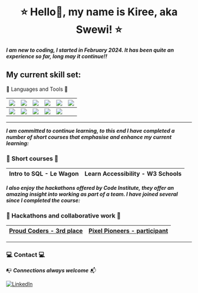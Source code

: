 <h1 align="center"> ⭐ Hello👋, my name is Kiree, aka Swewi! ⭐ </h1>


**_I am new to coding, I started in February 2024.  It has been quite an experience so far, long may it continue!!_**

## My current skill set:

💾 Languages and Tools 💾

| <img src="https://img.shields.io/badge/html5-%23E34F26.svg?style=for-the-badge&logo=html5&logoColor=white"> | <img src="https://img.shields.io/badge/css3-%231572B6.svg?style=for-the-badge&logo=css3&logoColor=white"> | <img src="https://img.shields.io/badge/javascript-%23323330.svg?style=for-the-badge&logo=javascript&logoColor=%23F7DF1E"> | <img src="https://img.shields.io/badge/python-3670A0?style=for-the-badge&logo=python&logoColor=ffdd54"> | <img src="https://img.shields.io/badge/postgres-%23316192.svg?style=for-the-badge&logo=postgresql&logoColor=white"> | <img src="https://img.shields.io/badge/django-%23092E20.svg?style=for-the-badge&logo=django&logoColor=white"> |
| --- | --- | --- | --- | --- | --- |
| <img src="https://img.shields.io/badge/git-%23F05033.svg?style=for-the-badge&logo=git&logoColor=white"> | <img src="https://img.shields.io/badge/heroku-%23430098.svg?style=for-the-badge&logo=heroku&logoColor=white"> | <img src="https://img.shields.io/badge/flask-%23000.svg?style=for-the-badge&logo=flask&logoColor=white"> | <img src="https://img.shields.io/badge/Visual%20Studio%20Code-0078d7.svg?style=for-the-badge&logo=visual-studio-code&logoColor=white"> | <img src="https://img.shields.io/badge/bootstrap-%23563D7C.svg?style=for-the-badge&logo=bootstrap&logoColor=white"> | |

---

**_I am committed to continue learning, to this end I have completed a number of short courses that emphasise and enhance my current learning:_**

### 🎒 Short courses 🎒

| Intro to SQL - Le Wagon | Learn Accessibility - W3 Schools |
| --- | --- |

**_I also enjoy the hackathons offered by Code Institute, they offer an amazing insight into working as part of a team.  I have joined several since I completed the course:_**

### 👯 Hackathons and collaborative work 👯

| [Proud Coders - 3rd place](https://chronicles-of-pride-9a12d37ba4db.herokuapp.com/) | [Pixel Pioneers - participant](https://swewi.github.io/Invasion-83-Ht-3/) |
| --- | --- |

---

### 💻 Contact 💻

📭 **_Connections always welcome_** 📬

[![LinkedIn](https://img.shields.io/badge/linkedin-%230077B5.svg?style=for-the-badge&logo=linkedin&logoColor=white)](https://www.linkedin.com/in/kireebellamy)
<!---
Swewi/Swewi is a ✨ special ✨ repository because its `README.md` (this file) appears on your GitHub profile.
You can click the Preview link to take a look at your changes.
--->
